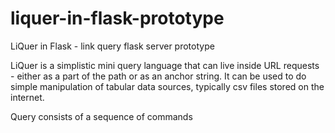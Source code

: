 # liquer-in-flask-prototype
LiQuer in Flask - link query flask server prototype 

LiQuer is a simplistic mini query language that can live inside URL requests - either as a part of the path or as an anchor string.
It can be used to do simple manipulation of tabular data sources, typically csv files stored on the internet.

Query consists of a sequence of commands

